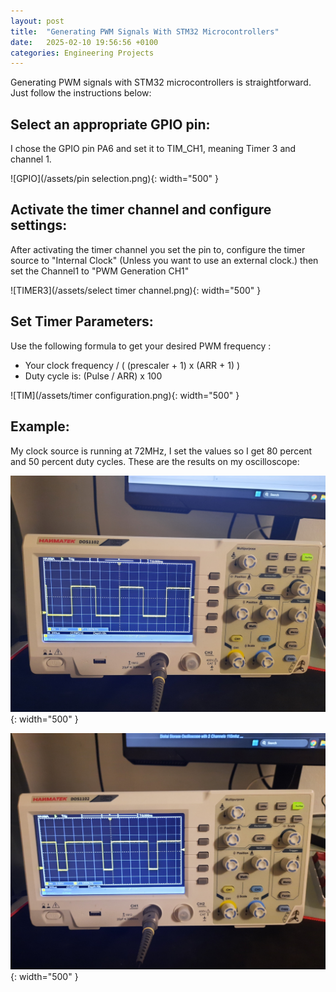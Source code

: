 ```yaml
---
layout: post
title:  "Generating PWM Signals With STM32 Microcontrollers"
date:   2025-02-10 19:56:56 +0100
categories: Engineering Projects
---
```


Generating PWM signals with STM32 microcontrollers is straightforward. Just follow the instructions below:


## Select an appropriate GPIO pin:


I chose the GPIO pin PA6 and set it to TIM_CH1, meaning Timer 3 and channel 1.

![GPIO](/assets/pin selection.png){: width="500" }


## Activate the timer channel and configure settings:

After activating the timer channel you set the pin to, configure the timer source to "Internal Clock" (Unless you want to use an external clock.) then set the Channel1 to "PWM Generation CH1"

![TIMER3](/assets/select timer channel.png){: width="500" }


## Set Timer Parameters:


Use the following formula to get your desired PWM frequency : 

- Your clock frequency / ( (prescaler + 1) x (ARR + 1) ) 
- Duty cycle is: (Pulse / ARR) x 100


![TIM](/assets/timer configuration.png){: width="500" }



## Example:

My clock source is running at 72MHz, I set the values so I get 80 percent and 50 percent duty cycles. These are the results on my oscilloscope:


![TIM](/assets/50duty.jpeg){: width="500" }


![TIM](/assets/80duty.jpeg){: width="500" }



